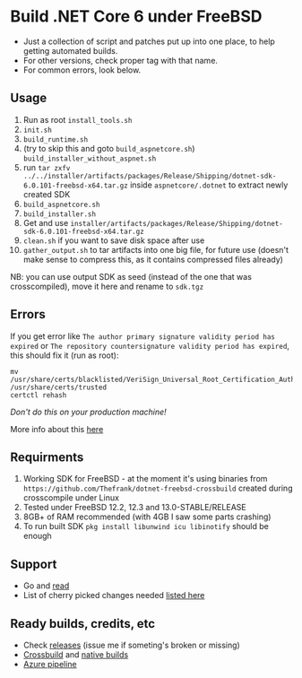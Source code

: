 # Build .NET Core 6 under FreeBSD

- Just a collection of script and patches put up into one place, to help getting automated builds.
- For other versions, check proper tag with that name.
- For common errors, look below.

## Usage

1. Run as root `install_tools.sh`
1. `init.sh`
1. `build_runtime.sh`
1. (try to skip this and goto `build_aspnetcore.sh`) `build_installer_without_aspnet.sh`
1. run `tar zxfv ../../installer/artifacts/packages/Release/Shipping/dotnet-sdk-6.0.101-freebsd-x64.tar.gz` inside `aspnetcore/.dotnet` to extract newly created SDK
1. `build_aspnetcore.sh`
1. `build_installer.sh`
1. Get and use `installer/artifacts/packages/Release/Shipping/dotnet-sdk-6.0.101-freebsd-x64.tar.gz`
1. `clean.sh` if you want to save disk space after use
1. `gather_output.sh` to tar artifacts into one big file, for future use (doesn't make sense to compress this, as it contains compressed files already)

NB: you can use output SDK as seed (instead of the one that was crosscompiled), move it here and rename to `sdk.tgz`

## Errors

If you get error like `The author primary signature validity period has expired` or `The repository countersignature validity period has expired`, this should fix it (run as root):
```
mv /usr/share/certs/blacklisted/VeriSign_Universal_Root_Certification_Authority.pem /usr/share/certs/trusted
certctl rehash
```

*Don't do this on your production machine!*

More info about this [here](https://bugzilla.mozilla.org/show_bug.cgi?id=1686854)

## Requirments

1. Working SDK for FreeBSD - at the moment it's using binaries from `https://github.com/Thefrank/dotnet-freebsd-crossbuild` created during crosscompile under Linux
1. Tested under FreeBSD 12.2, 12.3 and 13.0-STABLE/RELEASE
1. 8GB+ of RAM recommended (with 4GB I saw some parts crashing)
1. To run built SDK `pkg install libunwind icu libinotify` should be enough

## Support

- Go and [read](https://github.com/dotnet/runtime/issues/14537)
- List of cherry picked changes needed [listed here](https://github.com/dotnet/runtime/issues/14537#issuecomment-926352045)

## Ready builds, credits, etc

- Check [releases](https://github.com/sec/dotnet-core-freebsd-source-build/releases) (issue me if someting's broken or missing)
- [Crossbuild](https://github.com/Thefrank/dotnet-freebsd-crossbuild) and [native builds](https://github.com/Thefrank/dotnet-freebsd-native-binaries)
- [Azure pipeline](https://github.com/Servarr/dotnet-bsd)
